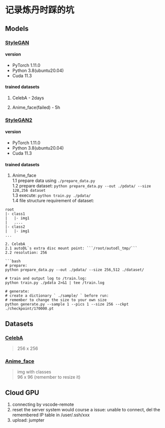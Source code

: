 # 记录炼丹时踩的坑

## Models

### [StyleGAN](https://github.com/pphui8/StyleGAN.pytorch)
 #### version
 - PyTorch  1.11.0
 - Python  3.8(ubuntu20.04)
 - Cuda  11.3
#### trained datasets
1. CelebA - 2days  

2. Anime_face(failed) - 5h  

### [StyleGAN2](https://github.com/pphui8/stylegan2-pytorch)
 #### version
 - PyTorch  1.11.0
 - Python  3.8(ubuntu20.04)
 - Cuda  11.3
#### trained datasets
1. Anime_face  
1.1 prepare data using ```./prepare_data.py```  
1.2 prepare dataset: ```python prepare_data.py --out ./pdata/ --size 128,256 dataset```  
1.3 execute: ```python train.py ./pdata/```  
1.4 file structure requirement of dataset:
```
root
|- class1
|   |- img1
|   ....
|- class2
|   |- img1
...

2. CelebA
2.1 autoDL`s extra disc mount point: ```/root/autodl_tmp/```
2.2 resolution: 256

```bash
# prepare:
python prepare_data.py --out ./pdata/ --size 256,512 ./dataset/

# train and output log to /train.log:
python train.py ./pdata 2>&1 | tee /train.log

# generate:
# create a dictionary ` ./sample/ ` before run:
# remember to change the size to your own size
python generate.py --sample 1 --pics 1 --size 256 --ckpt ./checkpoint/170000.pt
```


## Datasets

### [CelebA](http://mmlab.ie.cuhk.edu.hk/projects/CelebA.html)
> 256 x 256

### [Anime_face](https://paperswithcode.com/dataset/anime-face-dataset-by-character-name)
> img with classes  
> 96 x 96 (remember to resize it)

## Cloud GPU
1. connecting by vscode-remote
2. reset the server system would course a issue: unable to connect, del the remembered IP table in /user/.ssh/xxx
3. upload: jumpter
